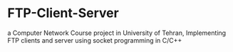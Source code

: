 # FTP-Client-Server
a Computer Network Course project in University of Tehran, Implementing FTP clients and server using socket programming in C/C++
